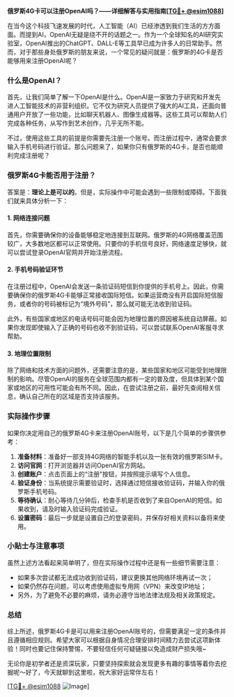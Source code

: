 **俄罗斯4G卡可以注册OpenAI吗？——详细解答与实用指南[[TG💪+ @esim1088](https://t.me/s/esim1088)]**

在当今这个科技飞速发展的时代，人工智能（AI）已经渗透到我们生活的方方面面。而提到AI，OpenAI无疑是绕不开的话题之一。作为一个全球知名的AI研究实验室，OpenAI推出的ChatGPT、DALL-E等工具早已成为许多人的日常助手。然而，对于那些身处俄罗斯的朋友来说，一个常见的疑问就是：俄罗斯的4G卡是否能够用来注册OpenAI呢？

### 什么是OpenAI？

首先，让我们简单了解一下OpenAI是什么。OpenAI是一家致力于研究和开发先进人工智能技术的非营利组织。它不仅为研究人员提供了强大的AI工具，还面向普通用户开放了一些功能，比如聊天机器人、图像生成器等。这些工具可以帮助人们完成各种任务，从写作到艺术创作，几乎无所不能。

不过，使用这些工具的前提是你需要先注册一个账号。而注册过程中，通常会要求输入手机号码进行验证。那么问题来了，如果你只有俄罗斯的4G卡，是否也能顺利完成注册呢？

### 俄罗斯4G卡能否用于注册？

答案是：**理论上是可以的**。但是，实际操作中可能会遇到一些限制或障碍。下面我们就来具体分析一下：

#### 1. 网络连接问题

首先，你需要确保你的设备能够稳定地连接到互联网。俄罗斯的4G网络覆盖范围较广，大多数地区都可以正常使用。只要你的手机信号良好，网络速度足够快，就可以尝试登录OpenAI官网并开始注册流程。

#### 2. 手机号码验证环节

在注册过程中，OpenAI会发送一条验证码短信到你提供的手机号上。因此，你需要确保你的俄罗斯4G卡能够正常接收国际短信。如果运营商没有开启国际短信服务，或者你的号码被标记为“境外号码”，那么就可能无法收到验证码。

此外，有些国家或地区的电话号码可能会因为地理位置的原因被系统自动屏蔽。如果你发现即使输入了正确的号码也收不到验证码，可以尝试联系OpenAI客服寻求帮助。

#### 3. 地理位置限制

除了网络和技术方面的问题外，还需要注意的是，某些国家和地区可能受到地理限制的影响。尽管OpenAI的服务在全球范围内都有一定的普及度，但具体到某个国家或地区的可用性可能会有所不同。因此，在尝试注册之前，最好先查阅相关信息，确认自己所在的区域是否支持该服务。

### 实际操作步骤

如果你决定用自己的俄罗斯4G卡来注册OpenAI账号，以下是几个简单的步骤供参考：

1. **准备材料**：准备好一部支持4G网络的智能手机以及一张有效的俄罗斯SIM卡。
2. **访问官网**：打开浏览器并访问OpenAI官方网站。
3. **创建账户**：点击页面上的“注册”按钮，并按照提示填写个人信息。
4. **验证身份**：当系统提示需要验证时，选择通过短信接收验证码，并输入你的俄罗斯手机号码。
5. **等待确认**：耐心等待几分钟后，检查手机是否收到了来自OpenAI的短信。如果收到，请及时输入验证码完成验证。
6. **设置密码**：最后一步就是设置自己的登录密码，并保存好相关资料以备将来使用。

### 小贴士与注意事项

虽然上述方法看起来简单明了，但在实际操作过程中还是有一些细节需要注意：

- 如果多次尝试都无法成功收到验证码，建议更换其他网络环境再试一次；
- 如果仍然存在问题，可以考虑使用虚拟专用网（VPN）来改变IP地址；
- 另外，为了避免不必要的麻烦，请务必遵守当地法律法规及相关政策规定。

### 总结

综上所述，俄罗斯4G卡是可以用来注册OpenAI账号的，但需要满足一定的条件并且遵循相应规则。希望大家可以根据自身情况合理安排时间精力去尝试这项新体验！同时也要记住保持警惕，不要轻信任何可疑链接以免造成财产损失哦~

无论你是初学者还是资深玩家，只要坚持探索就会发现更多有趣的事情等着你去挖掘呢～好了，今天就聊到这里啦，祝大家好运常伴左右！

[[TG💪+ @esim1088](https://t.me/s/esim1088) ![Image](https://i.postimg.cc/4NQfJmqS/Snipaste-2025-05-13-00-14-12.png)]